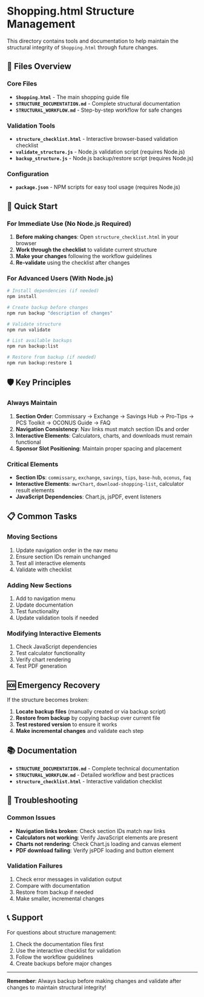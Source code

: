 # Shopping.html Structure Management

This directory contains tools and documentation to help maintain the structural integrity of `Shopping.html` through future changes.

## 📁 Files Overview

### Core Files
- **`Shopping.html`** - The main shopping guide file
- **`STRUCTURE_DOCUMENTATION.md`** - Complete structural documentation
- **`STRUCTURAL_WORKFLOW.md`** - Step-by-step workflow for safe changes

### Validation Tools
- **`structure_checklist.html`** - Interactive browser-based validation checklist
- **`validate_structure.js`** - Node.js validation script (requires Node.js)
- **`backup_structure.js`** - Node.js backup/restore script (requires Node.js)

### Configuration
- **`package.json`** - NPM scripts for easy tool usage (requires Node.js)

## 🚀 Quick Start

### For Immediate Use (No Node.js Required)
1. **Before making changes**: Open `structure_checklist.html` in your browser
2. **Work through the checklist** to validate current structure
3. **Make your changes** following the workflow guidelines
4. **Re-validate** using the checklist after changes

### For Advanced Users (With Node.js)
```bash
# Install dependencies (if needed)
npm install

# Create backup before changes
npm run backup "description of changes"

# Validate structure
npm run validate

# List available backups
npm run backup:list

# Restore from backup (if needed)
npm run backup:restore 1
```

## 🛡️ Key Principles

### Always Maintain
1. **Section Order**: Commissary → Exchange → Savings Hub → Pro-Tips → PCS Toolkit → OCONUS Guide → FAQ
2. **Navigation Consistency**: Nav links must match section IDs and order
3. **Interactive Elements**: Calculators, charts, and downloads must remain functional
4. **Sponsor Slot Positioning**: Maintain proper spacing and placement

### Critical Elements
- **Section IDs**: `commissary`, `exchange`, `savings`, `tips`, `base-hub`, `oconus`, `faq`
- **Interactive Elements**: `mwrChart`, `download-shopping-list`, calculator result elements
- **JavaScript Dependencies**: Chart.js, jsPDF, event listeners

## 📋 Common Tasks

### Moving Sections
1. Update navigation order in the nav menu
2. Ensure section IDs remain unchanged
3. Test all interactive elements
4. Validate with checklist

### Adding New Sections
1. Add to navigation menu
2. Update documentation
3. Test functionality
4. Update validation tools if needed

### Modifying Interactive Elements
1. Check JavaScript dependencies
2. Test calculator functionality
3. Verify chart rendering
4. Test PDF generation

## 🆘 Emergency Recovery

If the structure becomes broken:
1. **Locate backup files** (manually created or via backup script)
2. **Restore from backup** by copying backup over current file
3. **Test restored version** to ensure it works
4. **Make incremental changes** and validate each step

## 📚 Documentation

- **`STRUCTURE_DOCUMENTATION.md`** - Complete technical documentation
- **`STRUCTURAL_WORKFLOW.md`** - Detailed workflow and best practices
- **`structure_checklist.html`** - Interactive validation checklist

## 🔧 Troubleshooting

### Common Issues
- **Navigation links broken**: Check section IDs match nav links
- **Calculators not working**: Verify JavaScript elements are present
- **Charts not rendering**: Check Chart.js loading and canvas element
- **PDF download failing**: Verify jsPDF loading and button element

### Validation Failures
1. Check error messages in validation output
2. Compare with documentation
3. Restore from backup if needed
4. Make smaller, incremental changes

## 📞 Support

For questions about structure management:
1. Check the documentation files first
2. Use the interactive checklist for validation
3. Follow the workflow guidelines
4. Create backups before major changes

---

**Remember**: Always backup before making changes and validate after changes to maintain structural integrity!
